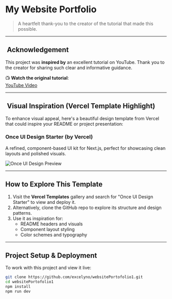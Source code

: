 # My Website Portfolio

> A heartfelt thank-you to the creator of the tutorial that made this possible.

---

## ​ Acknowledgement

This project was **inspired by** an excellent tutorial on YouTube. Thank you to the creator for sharing such clear and informative guidance.

📺 **Watch the original tutorial**:  
[YouTube Video](https://youtu.be/zJE-ze4TfXc?si=uFLaQoaeyu_dISEg)

---

## ​ Visual Inspiration (Vercel Template Highlight)

To enhance visual appeal, here's a beautiful design template from Vercel that could inspire your README or project presentation:

###  Once UI Design Starter (by Vercel)  
A refined, component-based UI kit for Next.js, perfect for showcasing clean layouts and polished visuals.

![Once UI Design Preview](https://assets.vercel.com/image/upload/front/branding/social-card/once-ui-design.png)

---

##  How to Explore This Template

1. Visit the **Vercel Templates** gallery and search for "Once UI Design Starter" to view and deploy it.  
2. Alternatively, clone the GitHub repo to explore its structure and design patterns.  
3. Use it as inspiration for:
   - README headers and visuals
   - Component layout styling
   - Color schemes and typography

---

##  Project Setup & Deployment

To work with this project and view it live:

```bash
git clone https://github.com/excelyno/websitePortofolio1.git
cd websitePortofolio1
npm install
npm run dev
